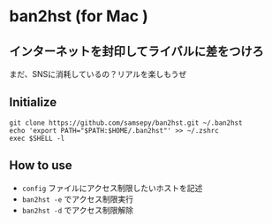 # ban2hst (for Mac )

## インターネットを封印してライバルに差をつけろ

まだ、SNSに消耗しているの？リアルを楽しもうぜ

## Initialize

```
git clone https://github.com/samsepy/ban2hst.git ~/.ban2hst
echo 'export PATH="$PATH:$HOME/.ban2hst"' >> ~/.zshrc
exec $SHELL -l
```

## How to use

- `config` ファイルにアクセス制限したいホストを記述
- `ban2hst -e` でアクセス制限実行
- `ban2hst -d` でアクセス制限解除
